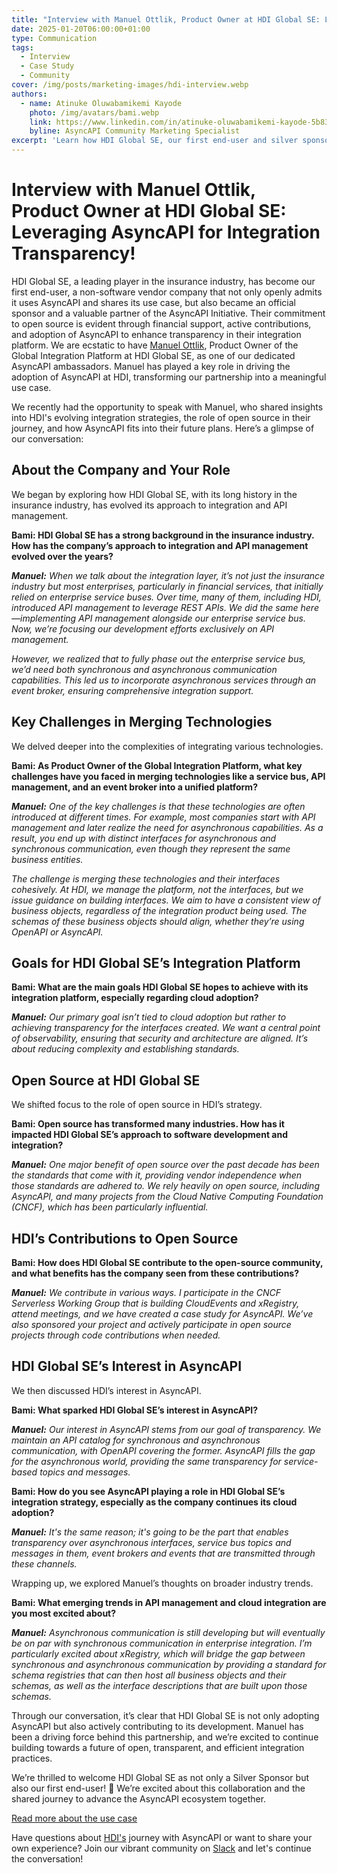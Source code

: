 ```yaml
---
title: "Interview with Manuel Ottlik, Product Owner at HDI Global SE: Leveraging AsyncAPI for Integration Transparency!"
date: 2025-01-20T06:00:00+01:00
type: Communication
tags:
  - Interview
  - Case Study
  - Community
cover: /img/posts/marketing-images/hdi-interview.webp
authors:
  - name: Atinuke Oluwabamikemi Kayode
    photo: /img/avatars/bami.webp
    link: https://www.linkedin.com/in/atinuke-oluwabamikemi-kayode-5b838b1b7/
    byline: AsyncAPI Community Marketing Specialist
excerpt: 'Learn how HDI Global SE, our first end-user and silver sponsor, leverages AsyncAPI for integration transparency. Manuel Ottlik shares insights on merging enterprise service buses with modern API management and event-driven architectures.'
---
```



# Interview with Manuel Ottlik, Product Owner at HDI Global SE: Leveraging AsyncAPI for Integration Transparency!

HDI Global SE, a leading player in the insurance industry, has become our first end-user, a non-software vendor company that not only openly admits it uses AsyncAPI and shares its use case, but also became an official sponsor and a valuable partner of the AsyncAPI Initiative.
Their commitment to open source is evident through financial support, active contributions, and adoption of AsyncAPI to enhance transparency in their integration platform. We are ecstatic to have [Manuel Ottlik](https://www.linkedin.com/in/manuelottlik/), Product Owner of the Global Integration Platform at HDI Global SE, as one of our dedicated AsyncAPI ambassadors. Manuel has played a key role in driving the adoption of AsyncAPI at HDI, transforming our partnership into a meaningful use case.

We recently had the opportunity to speak with Manuel, who shared insights into HDI's evolving integration strategies, the role of open source in their journey, and how AsyncAPI fits into their future plans. Here’s a glimpse of our conversation:


## About the Company and Your Role
We began by exploring how HDI Global SE, with its long history in the insurance industry, has evolved its approach to integration and API management.

**Bami: HDI Global SE has a strong background in the insurance industry. How has the company’s approach to integration and API management evolved over the years?**

***Manuel:** When we talk about the integration layer, it’s not just the insurance industry but most enterprises, particularly in financial services, that initially relied on enterprise service buses. Over time, many of them, including HDI, introduced API management to leverage REST APIs. We did the same here—implementing API management alongside our enterprise service bus. Now, we’re focusing our development efforts exclusively on API management.*

*However, we realized that to fully phase out the enterprise service bus, we’d need both synchronous and asynchronous communication capabilities. This led us to incorporate asynchronous services through an event broker, ensuring comprehensive integration support.*


## Key Challenges in Merging Technologies

We delved deeper into the complexities of integrating various technologies.

**Bami: As Product Owner of the Global Integration Platform, what key challenges have you faced in merging technologies like a service bus, API management, and an event broker into a unified platform?**

***Manuel:** One of the key challenges is that these technologies are often introduced at different times. For example, most companies start with API management and later realize the need for asynchronous capabilities. As a result, you end up with distinct interfaces for asynchronous and synchronous communication, even though they represent the same business entities.*

*The challenge is merging these technologies and their interfaces cohesively. At HDI, we manage the platform, not the interfaces, but we issue guidance on building interfaces. We aim to have a consistent view of business objects, regardless of the integration product being used. The schemas of these business objects should align, whether they’re using OpenAPI or AsyncAPI.*

## Goals for HDI Global SE’s Integration Platform

**Bami: What are the main goals HDI Global SE hopes to achieve with its integration platform, especially regarding cloud adoption?**


***Manuel:** Our primary goal isn’t tied to cloud adoption but rather to achieving transparency for the interfaces created. We want a central point of observability, ensuring that security and architecture are aligned. It’s about reducing complexity and establishing standards.*

## Open Source at HDI Global SE

We shifted focus to the role of open source in HDI’s strategy.

**Bami: Open source has transformed many industries. How has it impacted HDI Global SE’s approach to software development and integration?**

***Manuel:** One major benefit of open source over the past decade has been the standards that come with it, providing vendor independence when those standards are adhered to. We rely heavily on open source, including AsyncAPI, and many projects from the Cloud Native Computing Foundation (CNCF), which has been particularly influential.*

## HDI’s Contributions to Open Source

**Bami: How does HDI Global SE contribute to the open-source community, and what benefits has the company seen from these contributions?**

***Manuel:** We contribute in various ways. I participate in the CNCF Serverless Working Group that is building CloudEvents and xRegistry, attend meetings, and we have created a case study for AsyncAPI. We’ve also sponsored your project and actively participate in open source projects through code contributions when needed.*


## HDI Global SE’s Interest in AsyncAPI

We then discussed HDI’s interest in AsyncAPI.

**Bami: What sparked HDI Global SE’s interest in AsyncAPI?**

***Manuel:** Our interest in AsyncAPI stems from our goal of transparency. We maintain an API catalog for synchronous and asynchronous communication, with OpenAPI covering the former. AsyncAPI fills the gap for the asynchronous world, providing the same transparency for service-based topics and messages.*

**Bami: How do you see AsyncAPI playing a role in HDI Global SE’s integration strategy, especially as the company continues its cloud adoption?**


***Manuel:** It's the same reason; it's going to be the part that enables transparency over asynchronous interfaces, service bus topics and messages in them, event brokers and events that are transmitted through these channels.*

Wrapping up, we explored Manuel’s thoughts on broader industry trends.

**Bami: What emerging trends in API management and cloud integration are you most excited about?**

***Manuel:** Asynchronous communication is still developing but will eventually be on par with synchronous communication in enterprise integration. I’m particularly excited about xRegistry, which will bridge the gap between synchronous and asynchronous communication by providing a standard for schema registries that can then host all business objects and their schemas, as well as the interface descriptions that are built upon those schemas.*


Through our conversation, it’s clear that HDI Global SE is not only adopting AsyncAPI but also actively contributing to its development. Manuel has been a driving force behind this partnership, and we’re excited to continue building towards a future of open, transparent, and efficient integration practices.


We’re thrilled to welcome HDI Global SE as not only a Silver Sponsor but also our first end-user! :tada: We’re excited about this collaboration and the shared journey to advance the AsyncAPI ecosystem together.

[Read more about the use case]( https://www.asyncapi.com/casestudies/hdiglobal)

Have questions about [HDI's](https://www.hdi.global/de-de/) journey with AsyncAPI or want to share your own experience? Join our vibrant community on [Slack](https://www.asyncapi.com/slack-invite) and let's continue the conversation!

